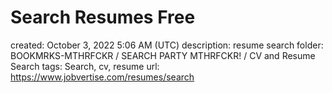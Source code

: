 # Search Resumes Free

created: October 3, 2022 5:06 AM (UTC)
description: resume search
folder: BOOKMRKS-MTHRFCKR / SEARCH PARTY MTHRFCKR! / CV and Resume Search
tags: Search, cv, resume
url: https://www.jobvertise.com/resumes/search